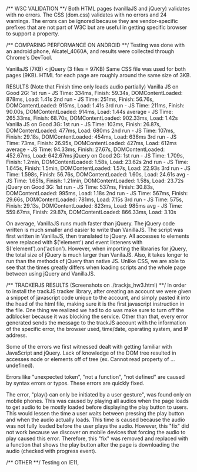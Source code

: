 /** W3C VALIDATION **/
Both HTML pages (vanillaJS and jQuery) validates with no errors. 
The CSS (dom.css) validates with no errors and 24 warnings. The errors can be ignored because they are vendor-specific prefixes that are not part of W3C but are useful in getting specific browser to support a property.


/** COMPARING PERFORMANCE ON ANDROID **/
Testing was done with an android phone, Alcatel_4060A,  and results were collected through Chrome's DevTool.

VanillaJS (7KB) < jQuery (3 files = 97KB)
Same CSS file was used for both pages (9KB). HTML for each page are roughly around the same size of 3KB.

RESULTS (Note that Finish time only loads audio partially)
Vanilla JS on Good 2G: 
  1st run - JS Time: 334ms, Finish: 59.34s, DOMContentLoaded: 878ms, Load: 1.41s
  2nd run - JS Time: 251ms, Finish: 56.76s, DOMContentLoaded: 915ms, Load: 1.41s
  3rd run - JS Time: 211ms, Finish: 90.00s, DOMContentLoaded: 914ms, Load: 1.44s
  average - JS Time: 265.33ms, Finish: 68.70s, DOMContentLoaded: 902.33ms, Load: 1.42s
Vanilla JS on Good 3G: 
  1st run - JS Time: 103ms, Finish: 26.87s, DOMContentLoaded: 477ms, Load: 680ms
  2nd run - JS Time: 107ms, Finish: 29.18s, DOMContentLoaded: 454ms, Load: 636ms
  3rd run - JS Time: 73ms, Finish: 26.95s, DOMContentLoaded: 427ms, Load: 612ms
  average - JS Time: 94.33ms, Finish: 27.67s, DOMContentLoaded: 452.67ms, Load: 642.67ms
jQuery on Good 2G: 
  1st run - JS Time: 1.709s, Finish: 1.2min, DOMContentLoaded: 1.58s, Load: 23.62s
  2nd run - JS Time: 1.645s, Finish: 1.5min, DOMContentLoaded: 1.57s, Load: 22.93s
  3rd run - JS Time: 1.598s, Finish: 56.76s, DOMContentLoaded: 1.60s, Load: 24.61s
  avg - JS Time: 1.651s, Finish: 1.21min, DOMContentLoaded: 1.58s, Load: 23.72s
jQuery on Good 3G: 
  1st run - JS Time: 537ms, Finish: 30.83s, DOMContentLoaded: 995ms, Load: 1.18s
  2nd run - JS Time: 567ms, Finish: 29.66s, DOMContentLoaded: 781ms, Load: 7.15s
  3rd run - JS Time: 575s, Finish: 29.13s, DOMContentLoaded: 823ms, Load: 985ms
  avg - JS Time: 559.67ms, Finish: 29.87s, DOMContentLoaded: 866.33ms, Load: 3.10s
  
On average, VanillaJS runs much faster than jQuery. The jQuery code written is much smaller and easier to write than VanillaJS. The script was first written in VanillaJS, then translated to jQuery. All accesses to elements were replaced with $('element') and event listeners with $('element').on('action'). However, when importing the libraries for jQuery, the total size of jQuery is  much larger than VanilaJS. Also, it takes longer to run than the methods of jQuery than native JS. Unlike CSS, we are able to see that the times greatly differs when loading scripts and the whole page between using jQuery and VanillaJS.

  

/** TRACKERJS RESULTS (Screenshots on ./trackjs_hw3.html) **/
In order to install the trackJS tracker library, after creating an account we were given a snippet of javascript code unique to the account, and simply pasted it into the head of the html file, making sure it is the first javascript instruction in the file. One thing we realized we had to do was make sure to turn off the adblocker because it was blocking the service. Other than that, every error generated sends the message to the trackJS account with the information of the specific error, the browser used, time/date, operating system, and IP address. 

Some of the errors we first witnessed dealt with getting familiar with JavaScript and jQuery. Lack of knowledge of the DOM tree resulted in accesses node or elements off of tree (ex. Cannot read property of ... undefined).

Errors like "unexpected token", "not a function", "not defined" are caused by syntax errors or typos. These errors are quickly fixed.

The error, "play() can only be initiated by a user gesture", was found only on mobile phones. This was caused by playing all audios when the page loads to get audio to be mostly loaded before displaying the play button to users. This would lessen the time a user waits between pressing the play button and when the audio actually loads. This time is caused because the audio was not fully loaded before the user plays the audio. However, this "fix" did not work because we discover on mobile devices that forcing the audio to play caused this error. Therefore, this "fix" was removed and replaced with a function that shows the play button after the page is downloading the audio (checked with progress event).


/** OTHER **/
Testing on IE11, <template> does not work. Therefore, we informed users on IE11 that the site would not be supported. 

Script was written to follow "use strict" guidelines. 